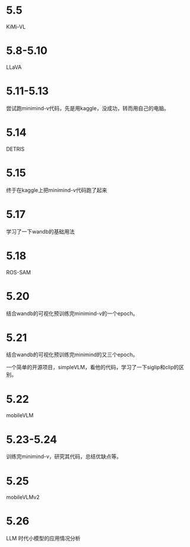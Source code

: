 # 5.5
KiMi-VL

# 5.8-5.10
LLaVA

# 5.11-5.13
尝试跑minimind-v代码，先是用kaggle，没成功，转而用自己的电脑。

# 5.14
DETRIS

# 5.15
终于在kaggle上把minimind-v代码跑了起来

# 5.17
学习了一下wandb的基础用法

# 5.18
ROS-SAM

# 5.20
结合wandb的可视化预训练完minimind-v的一个epoch。

# 5.21 
结合wandb的可视化预训练完minimind的又三个epoch。

一个简单的开源项目，simpleVLM，看他的代码，学习了一下siglip和clip的区别。

# 5.22
mobileVLM

# 5.23-5.24
训练完minimind-v，研究其代码，总结优缺点等。

# 5.25
mobileVLMv2

# 5.26
LLM 时代小模型的应用情况分析

